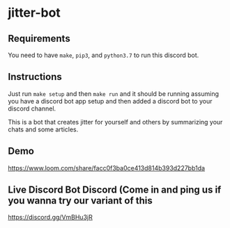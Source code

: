 # jitter-bot

## Requirements
You need to have `make`, `pip3`, and `python3.7` to run this discord bot.

## Instructions
Just run `make setup` and then `make run` and it should be running assuming you have a 
discord bot app setup and then added a discord bot to your discord channel.

This is a bot that creates jitter for yourself and others by summarizing your chats and some articles.

## Demo
https://www.loom.com/share/facc0f3ba0ce413d814b393d227bb1da

## Live Discord Bot Discord (Come in and ping us if you wanna try our variant of this
https://discord.gg/VmBHu3jR
